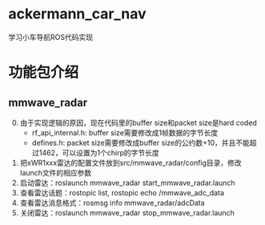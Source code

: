 # ackermann_car_nav
学习小车导航ROS代码实现


# 功能包介绍
## mmwave_radar
0. 由于实现逻辑的原因，现在代码里的buffer size和packet size是hard coded
    - rf_api_internal.h: buffer size需要修改成1帧数据的字节长度
    - defines.h: packet size需要修改成buffer size的公约数+10，并且不能超过1462，可以设置为1个chirp的字节长度
1. 把xWR1xxx雷达的配置文件放到src/mmwave_radar/config目录，修改launch文件的相应参数
2. 启动雷达：roslaunch mmwave_radar start_mmwave_radar.launch
3. 查看雷达话题：rostopic list, rostopic echo /mmwave_adc_data
4. 查看雷达消息格式：rosmsg info mmwave_radar/adcData
5. 关闭雷达：roslaunch mmwave_radar stop_mmwave_radar.launch
